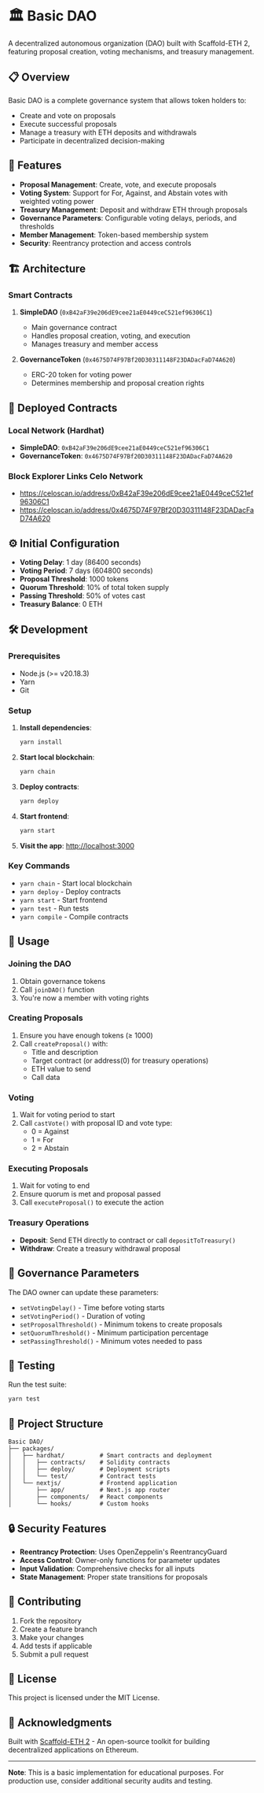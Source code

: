 # 🏛️ Basic DAO

A decentralized autonomous organization (DAO) built with Scaffold-ETH 2, featuring proposal creation, voting mechanisms, and treasury management.

## 📋 Overview

Basic DAO is a complete governance system that allows token holders to:
- Create and vote on proposals
- Execute successful proposals
- Manage a treasury with ETH deposits and withdrawals
- Participate in decentralized decision-making

## 🚀 Features

- **Proposal Management**: Create, vote, and execute proposals
- **Voting System**: Support for For, Against, and Abstain votes with weighted voting power
- **Treasury Management**: Deposit and withdraw ETH through proposals
- **Governance Parameters**: Configurable voting delays, periods, and thresholds
- **Member Management**: Token-based membership system
- **Security**: Reentrancy protection and access controls

## 🏗️ Architecture

### Smart Contracts

1. **SimpleDAO** (`0xB42aF39e206dE9cee21aE0449ceC521ef96306C1`)
   - Main governance contract
   - Handles proposal creation, voting, and execution
   - Manages treasury and member access

2. **GovernanceToken** (`0x4675D74F97Bf20D30311148F23DADacFaD74A620`)
   - ERC-20 token for voting power
   - Determines membership and proposal creation rights

## 🔗 Deployed Contracts

### Local Network (Hardhat)
- **SimpleDAO**: `0xB42aF39e206dE9cee21aE0449ceC521ef96306C1`
- **GovernanceToken**: `0x4675D74F97Bf20D30311148F23DADacFaD74A620`

### Block Explorer Links **Celo Network**
-  https://celoscan.io/address/0xB42aF39e206dE9cee21aE0449ceC521ef96306C1
-  https://celoscan.io/address/0x4675D74F97Bf20D30311148F23DADacFaD74A620 

## ⚙️ Initial Configuration

- **Voting Delay**: 1 day (86400 seconds)
- **Voting Period**: 7 days (604800 seconds)
- **Proposal Threshold**: 1000 tokens
- **Quorum Threshold**: 10% of total token supply
- **Passing Threshold**: 50% of votes cast
- **Treasury Balance**: 0 ETH

## 🛠️ Development

### Prerequisites
- Node.js (>= v20.18.3)
- Yarn
- Git

### Setup

1. **Install dependencies**:
   ```bash
   yarn install
   ```

2. **Start local blockchain**:
   ```bash
   yarn chain
   ```

3. **Deploy contracts**:
   ```bash
   yarn deploy
   ```

4. **Start frontend**:
   ```bash
   yarn start
   ```

5. **Visit the app**: [http://localhost:3000](http://localhost:3000)

### Key Commands

- `yarn chain` - Start local blockchain
- `yarn deploy` - Deploy contracts
- `yarn start` - Start frontend
- `yarn test` - Run tests
- `yarn compile` - Compile contracts

## 📖 Usage

### Joining the DAO
1. Obtain governance tokens
2. Call `joinDAO()` function
3. You're now a member with voting rights

### Creating Proposals
1. Ensure you have enough tokens (≥ 1000)
2. Call `createProposal()` with:
   - Title and description
   - Target contract (or address(0) for treasury operations)
   - ETH value to send
   - Call data

### Voting
1. Wait for voting period to start
2. Call `castVote()` with proposal ID and vote type:
   - 0 = Against
   - 1 = For
   - 2 = Abstain

### Executing Proposals
1. Wait for voting to end
2. Ensure quorum is met and proposal passed
3. Call `executeProposal()` to execute the action

### Treasury Operations
- **Deposit**: Send ETH directly to contract or call `depositToTreasury()`
- **Withdraw**: Create a treasury withdrawal proposal

## 🔧 Governance Parameters

The DAO owner can update these parameters:
- `setVotingDelay()` - Time before voting starts
- `setVotingPeriod()` - Duration of voting
- `setProposalThreshold()` - Minimum tokens to create proposals
- `setQuorumThreshold()` - Minimum participation percentage
- `setPassingThreshold()` - Minimum votes needed to pass

## 🧪 Testing

Run the test suite:
```bash
yarn test
```

## 📁 Project Structure

```
Basic DAO/
├── packages/
│   ├── hardhat/          # Smart contracts and deployment
│   │   ├── contracts/    # Solidity contracts
│   │   ├── deploy/       # Deployment scripts
│   │   └── test/         # Contract tests
│   └── nextjs/           # Frontend application
│       ├── app/          # Next.js app router
│       ├── components/   # React components
│       └── hooks/        # Custom hooks
```

## 🔒 Security Features

- **Reentrancy Protection**: Uses OpenZeppelin's ReentrancyGuard
- **Access Control**: Owner-only functions for parameter updates
- **Input Validation**: Comprehensive checks for all inputs
- **State Management**: Proper state transitions for proposals

## 🤝 Contributing

1. Fork the repository
2. Create a feature branch
3. Make your changes
4. Add tests if applicable
5. Submit a pull request

## 📄 License

This project is licensed under the MIT License.

## 🙏 Acknowledgments

Built with [Scaffold-ETH 2](https://github.com/scaffold-eth/scaffold-eth-2) - An open-source toolkit for building decentralized applications on Ethereum.

---

**Note**: This is a basic implementation for educational purposes. For production use, consider additional security audits and testing.
